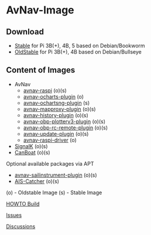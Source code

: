 # AvNav-Image

## Download

- [Stable](https://www.free-x.de/raspbian/bookworm/) for Pi 3B(+), 4B, 5 based on Debian/Bookworm
- [OldStable](https://www.free-x.de/raspbian/bullseye/archive) for Pi 3B(+), 4B based on Debian/Bullseye

## Content of Images

- AvNav
  - [avnav-raspi](https://github.com/wellenvogel/avnav) (o)(s)
  - [avnav-ocharts-plugin](https://github.com/wellenvogel/avnav-ocharts-provider) (o)
  - [avnav-ochartsng-plugin](https://github.com/wellenvogel/ochartsng) (s)
  - [avnav-mapproxy-plugin](https://github.com/wellenvogel/avnav-mapproxy-plugin) (o)(s)
  - [avnav-history-plugin](https://github.com/wellenvogel/avnav-history-plugin) (o)(s)
  - [avnav-obp-plotterv3-plugin](https://github.com/wellenvogel/avnav-obp-plotterv3-plugin) (o)(s)
  - [avnav-obp-rc-remote-plugin](https://github.com/wellenvogel/avnav-obp-rc-remote-plugin) (o)(s)
  - [avnav-update-plugin](https://github.com/wellenvogel/avnav-update-plugin) (o)(s)
  - [avnav-raspi-driver](https://github.com/wellenvogel/avnav-raspi-driver) (o)
- [SignalK](https://github.com/SignalK/signalk-server) (o)(s)
- [CanBoat](https://github.com/canboat/canboat) (o)(s)

Optional available packages via APT
- [avnav-sailinstrument-plugin](https://github.com/kdschmidt1/Sail_Instrument) (o)(s)
- [AIS-Catcher](https://github.com/jvde-github/AIS-catcher) (o)(s)

(o) - Oldstable Image
(s) - Stable Image


[HOWTO Build](./doc/howto-build.md)

[Issues](https://github.com/free-x/AvNav-Image/issues)

[Discussions](https://github.com/free-x/AvNav-Image/discussions)
